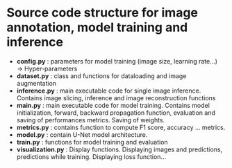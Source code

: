 # Source code structure for image annotation, model training and inference


- **config.py** : parameters for model training (image size, learning rate...)  
  -> Hyper-parameters 
- **dataset.py** : class and functions for dataloading and image augmentation
- **inference.py** : main executable code for single image inference. Contains image slicing, inference and image reconstruction functions
- **main.py** : main executable code for model training. Contains model initialization, forward, backward propagation function, evaluation and saving of performances metrics. Saving of weights.
- **metrics.py** : contains function to compute F1 score, accuracy ... metrics.
- **model.py** : contain U-Net model architecture.
- **train.py** : functions for model training and evaluation
- **visualization.py** : Display functions. Displaying images and predictions, predictions while training. Displaying loss function...
